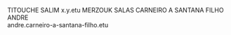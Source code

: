 TITOUCHE				SALIM	x.y.etu
MERZOUK				SALAS
CARNEIRO A SANTANA FILHO 	ANDRE 		
	andre.carneiro-a-santana-filho.etu